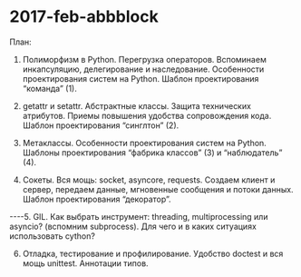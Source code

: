 # 2017-feb-abbblock

План:

1. Полиморфизм в Python. Перегрузка операторов. Вспоминаем инкапсуляцию, делегирование и наследование. 
Особенности проектирования систем на Python. Шаблон проектирования “команда” (1).

2. getattr и setattr. Абстрактные классы. Защита технических атрибутов. 
Приемы повышения удобства сопровождения кода. Шаблон проектирования “синглтон” (2).

3. Метаклассы. Особенности проектирования систем на Python. 
Шаблоны проектирования “фабрика классов” (3) и “наблюдатель” (4).

4. Сокеты. Вся мощь: socket, asyncore, requests. Создаем клиент и сервер, передаем данные, 
мгновенные сообщения и потоки данных. Шаблон проектирования “декоратор”.

----5. GIL. Как выбрать инструмент: threading, multiprocessing или asyncio? (вспомним subprocess). 
Для чего и в каких ситуациях использовать cython?

6. Отладка, тестирование и профилирование. Удобство doctest и вся мощь unittest. 
Аннотации типов.